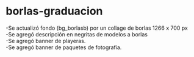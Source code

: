 # borlas-graduacion
-Se actualizó fondo (bg_borlasb) por un collage de borlas 1266 x 700 px <br>
-Se agregó descripción en negritas de modelos a borlas <br>
-Se agregó banner de playeras. <br>
-Se agregó banner de paquetes de fotografía. <br>
